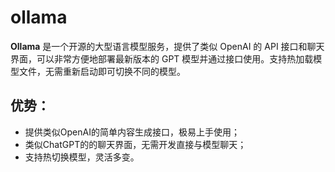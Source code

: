# ollama

**Ollama** 是一个开源的大型语言模型服务，提供了类似 OpenAI 的 API 接口和聊天界面，可以非常方便地部署最新版本的 GPT 模型并通过接口使用。支持热加载模型文件，无需重新启动即可切换不同的模型。

## 优势：

- 提供类似OpenAI的简单内容生成接口，极易上手使用；
- 类似ChatGPT的的聊天界面，无需开发直接与模型聊天；
- 支持热切换模型，灵活多变。